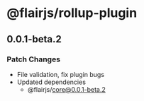# @flairjs/rollup-plugin

## 0.0.1-beta.2

### Patch Changes

- File validation, fix plugin bugs
- Updated dependencies
  - @flairjs/core@0.0.1-beta.2
